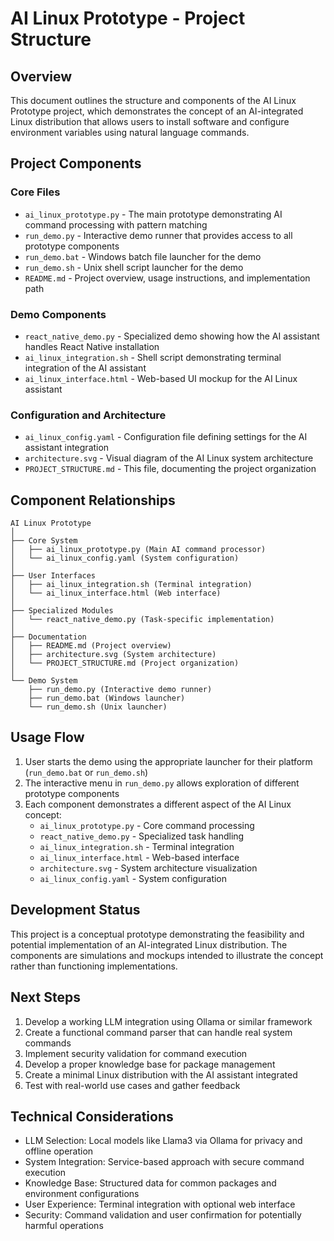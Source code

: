 # AI Linux Prototype - Project Structure

## Overview

This document outlines the structure and components of the AI Linux Prototype project, which demonstrates the concept of an AI-integrated Linux distribution that allows users to install software and configure environment variables using natural language commands.

## Project Components

### Core Files

- `ai_linux_prototype.py` - The main prototype demonstrating AI command processing with pattern matching
- `run_demo.py` - Interactive demo runner that provides access to all prototype components
- `run_demo.bat` - Windows batch file launcher for the demo
- `run_demo.sh` - Unix shell script launcher for the demo
- `README.md` - Project overview, usage instructions, and implementation path

### Demo Components

- `react_native_demo.py` - Specialized demo showing how the AI assistant handles React Native installation
- `ai_linux_integration.sh` - Shell script demonstrating terminal integration of the AI assistant
- `ai_linux_interface.html` - Web-based UI mockup for the AI Linux assistant

### Configuration and Architecture

- `ai_linux_config.yaml` - Configuration file defining settings for the AI assistant integration
- `architecture.svg` - Visual diagram of the AI Linux system architecture
- `PROJECT_STRUCTURE.md` - This file, documenting the project organization

## Component Relationships

```
AI Linux Prototype
│
├── Core System
│   ├── ai_linux_prototype.py (Main AI command processor)
│   └── ai_linux_config.yaml (System configuration)
│
├── User Interfaces
│   ├── ai_linux_integration.sh (Terminal integration)
│   └── ai_linux_interface.html (Web interface)
│
├── Specialized Modules
│   └── react_native_demo.py (Task-specific implementation)
│
├── Documentation
│   ├── README.md (Project overview)
│   ├── architecture.svg (System architecture)
│   └── PROJECT_STRUCTURE.md (Project organization)
│
└── Demo System
    ├── run_demo.py (Interactive demo runner)
    ├── run_demo.bat (Windows launcher)
    └── run_demo.sh (Unix launcher)
```

## Usage Flow

1. User starts the demo using the appropriate launcher for their platform (`run_demo.bat` or `run_demo.sh`)
2. The interactive menu in `run_demo.py` allows exploration of different prototype components
3. Each component demonstrates a different aspect of the AI Linux concept:
   - `ai_linux_prototype.py` - Core command processing
   - `react_native_demo.py` - Specialized task handling
   - `ai_linux_integration.sh` - Terminal integration
   - `ai_linux_interface.html` - Web-based interface
   - `architecture.svg` - System architecture visualization
   - `ai_linux_config.yaml` - System configuration

## Development Status

This project is a conceptual prototype demonstrating the feasibility and potential implementation of an AI-integrated Linux distribution. The components are simulations and mockups intended to illustrate the concept rather than functioning implementations.

## Next Steps

1. Develop a working LLM integration using Ollama or similar framework
2. Create a functional command parser that can handle real system commands
3. Implement security validation for command execution
4. Develop a proper knowledge base for package management
5. Create a minimal Linux distribution with the AI assistant integrated
6. Test with real-world use cases and gather feedback

## Technical Considerations

- LLM Selection: Local models like Llama3 via Ollama for privacy and offline operation
- System Integration: Service-based approach with secure command execution
- Knowledge Base: Structured data for common packages and environment configurations
- User Experience: Terminal integration with optional web interface
- Security: Command validation and user confirmation for potentially harmful operations